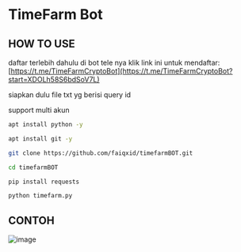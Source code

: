 
# TimeFarm Bot

## HOW TO USE
daftar terlebih dahulu di bot tele nya klik link ini untuk mendaftar: [https://t.me/TimeFarmCryptoBot](https://t.me/TimeFarmCryptoBot?start=XDOLh58S6bdSoV7L)

siapkan dulu file txt yg berisi query id

support multi akun

```bash
apt install python -y
```
```bash
apt install git -y
```
```bash
git clone https://github.com/faiqxid/timefarmBOT.git
```
```bash
cd timefarmBOT
```
```bash
pip install requests
```
```bash
python timefarm.py
```
## CONTOH
![image](https://github.com/faiqxid/timefarmBOT/assets/54805607/de620966-0498-46ba-bc66-b0cccb23e6b4)

